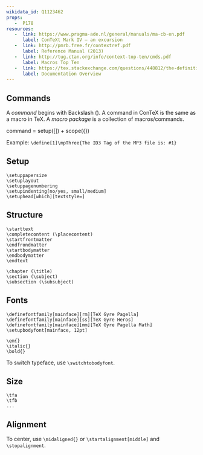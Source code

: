 ```yaml
---
wikidata_id: Q1123462
props:
   -  P178
resources:
   -  link: https://www.pragma-ade.nl/general/manuals/ma-cb-en.pdf
      label: ConTeXt Mark IV – an excursion
   -  link: http://pmrb.free.fr/contextref.pdf
      label: Reference Manual (2013)
   -  link: http://tug.ctan.org/info/context-top-ten/cmds.pdf
      label: Macros Top Ten
   -  link: https://tex.stackexchange.com/questions/448812/the-definitive-guide-to-context-mkiv-documentation
      label: Documentation Overview
---
```

## Commands

A *command* begins with Backslash (\). A command in ConTeX 
is the same as a macro in TeX. A *macro package* is a collection
of macros/commands. 

command = setup([]) + scope({})

Example: 
```\define[1]\mpThree{The ID3 Tag of the MP3 file is: #1}```


## Setup
```
\setuppapersize
\setuplayout
\setuppagenumbering
\setupindenting[no/yes, small/medium]
\setuphead[which][textstyle=]
```

## Structure
```
\starttext
\completecontent (\placecontent)
\startfrontmatter
\endfrondmatter
\startbodymatter
\endbodymatter
\endtext

\chapter (\title)
\section (\subject)
\subsection (\subsubject)
```

## Fonts
```
\definefontfamily[mainface][rm][TeX Gyre Pagella]
\definefontfamily[mainface][ss][TeX Gyre Heros]
\definefontfamily[mainface][mm][TeX Gyre Pagella Math]
\setupbodyfont[mainface, 12pt]

\em{}
\italic{}
\bold{}
```
To switch typeface, use `\switchtobodyfont`.

## Size
```
\tfa
\tfb
...
```

## Alignment
To center, use `\midaligned{}` or `\startalignment[middle]` and `\stopalignment`.

